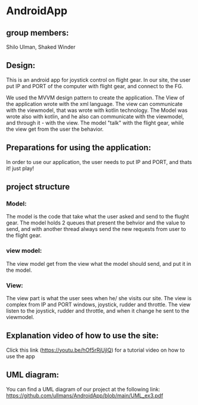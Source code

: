 # AndroidApp

## group members:
Shilo Ulman, Shaked Winder

## Design:
This is an android app for joystick control on flight gear.
In our site, the user put IP and PORT of the computer with flight gear, and connect to the FG.

We used the MVVM design pattern to create the application.
The View of the application wrote with the xml language.
The view can communicate with the viewmodel, that was wrote with kotlin technology.
The Model was wrote also with kotlin, and he also can communicate with the viewmodel, and through it - with the view. The model "talk" with the flight gear, while the view get from the user the behavior.

## Preparations for using the application:
In order to use our application, the user needs to put IP and PORT, and thats it! just play!

## project structure
### Model:
The model is the code that take what the user asked and send to the flught gear.
The model holds 2 queues that present the behvior and the value to send, and with another thread always send the new requests from user to the flight gear.


### view model:
The view model get from the view what the model should send, and put it in the model.


### View:
The view part is what the user sees when he/ she visits our site.
The view is complex from IP and PORT windows, joystick, rudder and throttle.
The view listen to the joystick, rudder and throttle, and when it change he sent to the viewmodel.

## Explanation video of how to use the site:
Click this link (https://youtu.be/hOf5rRjUjlQ) for a tutorial video on how to use the app

## UML diagram:
You can find  a UML diagram of our project at the following link: https://github.com/ullmans/AndroidApp/blob/main/UML_ex3.pdf